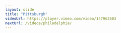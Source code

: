 ```yaml
---
layout: slide
title: "Pittsburgh"
videoUrl: https://player.vimeo.com/video/147962503
nextUrl: /videos/philadelphia/
---
```

